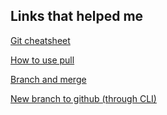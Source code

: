 Links that helped me
----------------------

[Git cheatsheet](https://gist.github.com/davfre/8313299)

[How to use pull](https://medium.com/@pinglinh/how-to-use-git-pull-80ad77a8afc6)

[Branch and merge](https://git-scm.com/book/en/v2/Git-Branching-Basic-Branching-and-Merging)

[New branch to github (through CLI)](https://github.com/Kunena/Kunena-Forum/wiki/Create-a-new-branch-with-git-and-manage-branches)
